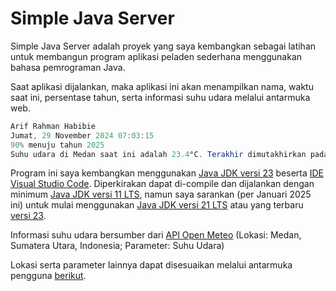 # Simple Java Server

Simple Java Server adalah proyek yang saya kembangkan sebagai latihan untuk membangun program aplikasi peladen sederhana menggunakan bahasa pemrograman Java.

Saat aplikasi dijalankan, maka aplikasi ini akan menampilkan nama, waktu saat ini, persentase tahun, serta informasi suhu udara melalui antarmuka web.

```java
Arif Rahman Habibie
Jumat, 29 November 2024 07:03:15
90% menuju tahun 2025
Suhu udara di Medan saat ini adalah 23.4°C. Terakhir dimutakhirkan pada pukul 07:00 WIB
```

Program ini saya kembangkan menggunakan [Java JDK versi 23](https://docs.aws.amazon.com/corretto/latest/corretto-23-ug/what-is-corretto-23.html) beserta [IDE Visual Studio Code](https://code.visualstudio.com/). Diperkirakan dapat di-compile dan dijalankan dengan minimum [Java JDK versi 11 LTS](https://www.oracle.com/java/technologies/javase/jdk11-archive-downloads.html), namun saya sarankan (per Januari 2025 ini) untuk mulai menggunakan [Java JDK versi 21 LTS](https://downloads.corretto.aws/#/downloads?version=21) atau yang terbaru [versi 23](https://downloads.corretto.aws/#/downloads?version=23).

Informasi suhu udara bersumber dari [API Open Meteo](https://api.open-meteo.com/v1/forecast?latitude=3.5833&longitude=98.6667&current=temperature_2m) (Lokasi: Medan, Sumatera Utara, Indonesia; Parameter: Suhu Udara)

Lokasi serta parameter lainnya dapat disesuaikan melalui antarmuka pengguna [berikut](https://open-meteo.com/en/docs).

#